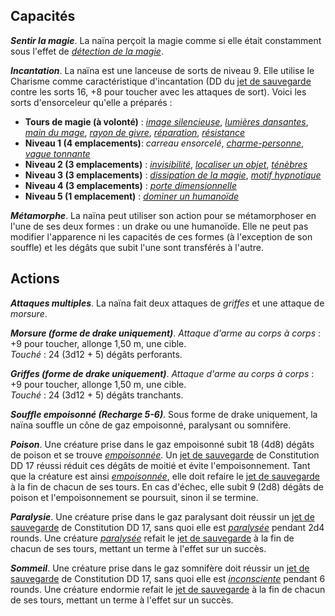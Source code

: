 ## Capacités
_**Sentir la magie**_. La naïna perçoit la magie comme si elle était constamment sous l'effet de [_détection de la magie_](/grimoire/detection-de-la-magie/).

_**Incantation**_. La naïna est une lanceuse de sorts de niveau 9. Elle utilise le Charisme comme caractéristique d'incantation (DD du [jet de sauvegarde](/utiliser-les-caracteristiques/#jets-de-sauvegarde) contre les sorts 16, +8 pour toucher avec les attaques de sort). Voici les sorts d'ensorceleur qu'elle a préparés :
* **Tours de magie (à volonté)** : [_image silencieuse_](/grimoire/image-silencieuse/), [_lumières dansantes_](/grimoire/lumieres-dansantes/), [_main du mage_](/grimoire/main-du-mage/), [_rayon de givre_](/grimoire/rayon-de-givre/), [_réparation_](/grimoire/reparation/), [_résistance_](/grimoire/resistance/)
* **Niveau 1 (4 emplacements)**: _carreau ensorcelé_, [_charme-personne_](/grimoire/charme-personne/), [_vague tonnante_](/grimoire/vague-tonnante/)
* **Niveau 2 (3 emplacements)** : [_invisibilité_](/grimoire/invisibilite/), [_localiser un objet_](/grimoire/localiser-un-objet/), [_ténèbres_](/grimoire/tenebres/)
* **Niveau 3 (3 emplacements)** : [_dissipation de la magie_](/grimoire/dissipation-de-la-magie/), [_motif hypnotique_](/grimoire/motif-hypnotique/)
* **Niveau 4 (3 emplacements)** : [_porte dimensionnelle_](/grimoire/porte-dimensionnelle/)
* **Niveau 5 (1 emplacement)** : [_dominer un humanoïde_](/grimoire/dominer-un-humanoide/)

_**Métamorphe**_. La naïna peut utiliser son action pour se métamorphoser en l'une de ses deux formes : un drake ou une humanoïde. Elle ne peut pas modifier l'apparence ni les capacités de ces formes (à l'exception de son souffle) et les dégâts que subit l'une sont transférés à l'autre.

## Actions
_**Attaques multiples**_. La naïna fait deux attaques de _griffes_ et une attaque de _morsure_.

_**Morsure (forme de drake uniquement)**_. _Attaque d'arme au corps à corps_ : +9 pour toucher, allonge 1,50 m, une cible.  
_Touché_ : 24 (3d12 + 5) dégâts perforants.

_**Griffes (forme de drake uniquement)**_. _Attaque d'arme au corps à corps_ : +9 pour toucher, allonge 1,50 m, une cible.  
_Touché_ : 24 (3d12 + 5) dégâts tranchants.

_**Souffle empoisonné (Recharge 5-6)**_. Sous forme de drake uniquement, la naïna souffle un cône de gaz empoisonné, paralysant ou somnifère.

_**Poison**_. Une créature prise dans le gaz empoisonné subit 18 (4d8) dégâts de poison et se trouve [_empoisonnée_](/gerer-la-sante-du-personnage/#empoisonne). Un [jet de sauvegarde](/utiliser-les-caracteristiques/#jets-de-sauvegarde) de Constitution DD 17 réussi réduit ces dégâts de moitié et évite l'empoisonnement. Tant que la créature est ainsi [_empoisonnée_](/gerer-la-sante-du-personnage/#empoisonne), elle doit refaire le [jet de sauvegarde](/utiliser-les-caracteristiques/#jets-de-sauvegarde) à la fin de chacun de ses tours. En cas d'échec, elle subit 9 (2d8) dégâts de poison et l'empoisonnement se poursuit, sinon il se termine.

_**Paralysie**_. Une créature prise dans le gaz paralysant doit réussir un [jet de sauvegarde](/utiliser-les-caracteristiques/#jets-de-sauvegarde) de Constitution DD 17, sans quoi elle est [_paralysée_](/gerer-la-sante-du-personnage/#paralyse) pendant 2d4 rounds. Une créature [_paralysée_](/gerer-la-sante-du-personnage/#paralyse) refait le [jet de sauvegarde](/utiliser-les-caracteristiques/#jets-de-sauvegarde) à la fin de chacun de ses tours, mettant un terme à l'effet sur un succès.

_**Sommeil**_. Une créature prise dans le gaz somnifère doit réussir un [jet de sauvegarde](/utiliser-les-caracteristiques/#jets-de-sauvegarde) de Constitution DD 17, sans quoi elle est [_inconsciente_](/gerer-la-sante-du-personnage/#inconscient) pendant 6 rounds. Une créature endormie refait le [jet de sauvegarde](/utiliser-les-caracteristiques/#jets-de-sauvegarde) à la fin de chacun de ses tours, mettant un terme à l'effet sur un succès.
